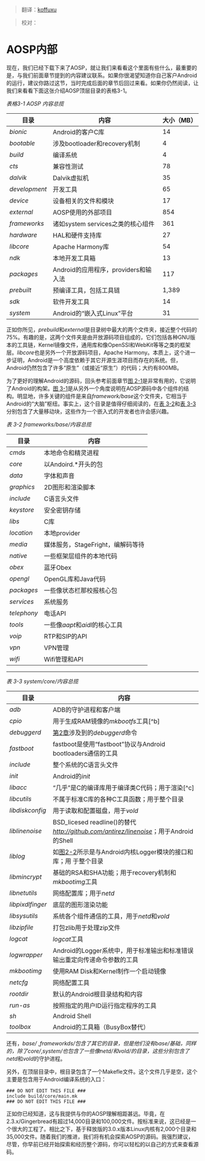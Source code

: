 > 翻译：[koffuxu](https://github.com/koffuxu)

> 校对：

# AOSP内部

现在，我们已经下载下来了AOSP，就让我们来看看这个里面有些什么，最重要的是，与我们前面章节提到的内容建议联系。如果你很渴望知道你自己客户Android的运行，建议你路过这节，当时完成后面的章节后回过来看。如果你仍然阅读，让我们来看看下面这张介绍AOSP顶层目录的表格3-1。

*表格3-1 AOSP 内容总揽*

<table>
<thead>
<tr>
<th>目录</th>
<th>内容</th>
<th>大小（MB）</th>
</tr>
</thead>
<tbody>
<tr>
<td><em>bionic</em></td>
<td>Android的客户C库</td>
<td>14</td>
</tr>
<tr>
<td><em>bootable</em></td>
<td>涉及bootloader和recovery机制</td>
<td>4</td>
</tr>
<tr>
<td><em>build</em></td>
<td>编译系统</td>
<td>4</td>
</tr>
<tr>
<td><em>cts</em></td>
<td>兼容性测试</td>
<td>78</td>
</tr>
<tr>
<td><em>dalvik</em></td>
<td>Dalvik虚拟机</td>
<td>35</td>
</tr>
<tr>
<td><em>development</em></td>
<td>开发工具</td>
<td>65</td>
</tr>
<tr>
<td><em>device</em></td>
<td>设备相关的文件和模块</td>
<td>17</td>
</tr>
<tr>
<td><em>external</em></td>
<td>AOSP使用的外部项目</td>
<td>854</td>
</tr>
<tr>
<td><em>frameworks</em></td>
<td>诸如system services之类的核心组件</td>
<td>361</td>
</tr>
<tr>
<td><em>hardware</em></td>
<td>HAL和硬件支持库</td>
<td>27</td>
</tr>
<tr>
<td><em>libcore</em></td>
<td>Apache Harmony库</td>
<td>54</td>
</tr>
<tr>
<td><em>ndk</em></td>
<td>本地开发工具箱</td>
<td>13</td>
</tr>
<tr>
<td><em>packages</em></td>
<td>Android的应用程序，providers和输入法</td>
<td>117</td>
</tr>
<tr>
<td><em>prebuilt</em></td>
<td>预编译工具，包括工具链</td>
<td>1,389</td>
</tr>
<tr>
<td><em>sdk</em></td>
<td>软件开发工具</td>
<td>14</td>
</tr>
<tr>
<td><em>system</em></td>
<td>Android的“嵌入式Linux”平台</td>
<td>31</td>
</tr>
</tbody>
</table>

正如你所见，*prebuild*和*external*是目录树中最大的两个文件夹，接近整个代码的75%。有趣的是，这两个文件夹是由开放源码项目组成的，它们包括各种GNU版本的工具链，Kernel镜像文件，通用库和像OpenSSl和WebKit等等之类的框架层。*libcore*也是另外一个开放源码项目，Apache Harmony。本质上，这个进一步证明，Android是一个高度依赖于其它开源生涯项目而存在的系统。但，Android仍然包含了许多“原生”（或接近“原生”）的代码；大约有800MB。

为了更好的理解Android的源码，回头参考前面章节[图 2-1]()是非常有用的，它说明了Android的构架。[图 3-1]()是从另外一个角度说明在AOSP源码中各个组件的结构。明显地，许多关键的组件是来自*framework/base*这个文件夹，它相当于Android的“大脑”枢纽。事实上，这个目录是值得仔细阅读的，在[表 3-2]()和[表 3-3]()分别包含了大量移动块，这些作为一个嵌入式的开发者也许会感兴趣。

*表 3-2 frameworks/base/内容总揽*

<table>
<thead>
<tr>
<th>目录</th>
<th>内容</th>
</tr>
</thead>
<tbody>
<tr>
<td><em>cmds</em></td>
<td>本地命令和精灵进程</td>
</tr>
<tr>
<td><em>core</em></td>
<td>以Andoird.*开头的包</td>
</tr>
<tr>
<td><em>data</em></td>
<td>字体和声音</td>
</tr>
<tr>
<td><em>graphics</em></td>
<td>2D图形和渲染脚本</td>
</tr>
<tr>
<td><em>include</em></td>
<td>C语言头文件</td>
</tr>
<tr>
<td><em>keystore</em></td>
<td>安全密钥存储</td>
</tr>
<tr>
<td><em>libs</em></td>
<td>C库</td>
</tr>
<tr>
<td><em>location</em></td>
<td>本地provider</td>
</tr>
<tr>
<td><em>media</em></td>
<td>媒体服务，StageFright，编解码等待</td>
</tr>
<tr>
<td><em>native</em></td>
<td>一些框架层组件的本地代码</td>
</tr>
<tr>
<td><em>obex</em></td>
<td>蓝牙Obex</td>
</tr>
<tr>
<td><em>opengl</em></td>
<td>OpenGL库和Java代码</td>
</tr>
<tr>
<td><em>packages</em></td>
<td>一些像状态栏那校报核心包</td>
</tr>
<tr>
<td><em>services</em></td>
<td>系统服务</td>
</tr>
<tr>
<td><em>telephony</em></td>
<td>电话API</td>
</tr>
<tr>
<td><em>tools</em></td>
<td>一些像<em>aapt</em>和<em>aidl</em>的核心工具</td>
</tr>
<tr>
<td><em>voip</em></td>
<td>RTP和SIP的API</td>
</tr>
<tr>
<td><em>vpn</em></td>
<td>VPN管理</td>
</tr>
<tr>
<td><em>wifi</em></td>
<td>Wifi管理和API</td>
</tr>
</tbody>
</table>

***

*表 3-3 system/core/内容总揽*

<table>
<thead>
<tr>
<th>目录</th>
<th>内容</th>
</tr>
</thead>
<tbody>
<tr>
<td><em>adb</em></td>
<td>ADB的守护进程和客户端</td>
</tr>
<tr>
<td><em>cpio</em></td>
<td>用于生成RAM镜像的<em>mkbootfs</em>工具[^b]</td>
</tr>
<tr>
<td><em>debuggerd</em></td>
<td><a href="">第2章</a>涉及到的<em>debuggerd</em>命令</td>
</tr>
<tr>
<td><em>fastboot</em></td>
<td>fastboot是使用“fastboot”协议与Android bootloaders通信的工具</td>
</tr>
<tr>
<td><em>include</em></td>
<td>整个系统的C语言头文件</td>
</tr>
<tr>
<td><em>init</em></td>
<td>Android的<em>init</em></td>
</tr>
<tr>
<td><em>libacc</em></td>
<td>“几乎”是C的编译库用于编译类C代码；用于渲染[^c]</td>
</tr>
<tr>
<td><em>libcutils</em></td>
<td>不属于标准C库的各种C工具函数；用于整个目录</td>
</tr>
<tr>
<td><em>libdiskconfig</em></td>
<td>用于读取和配置磁盘，用于<em>vold</em></td>
</tr>
<tr>
<td><em>liblinenoise</em></td>
<td>BSD_licesed readline()的替代 <a href=""><em>http://github.com/antirez/linenoise</em></a>；用于Android的Shell</td>
</tr>
<tr>
<td><em>liblog</em></td>
<td>如<a href="">图2-2</a>所示是与Android内核Logger模块的接口和库；用  于整个目录</td>
</tr>
<tr>
<td><em>libmincrypt</em></td>
<td>基础的RSA和SHA功能；用于recovery机制和<em>mkbootimg</em>工具</td>
</tr>
<tr>
<td><em>libnetutils</em></td>
<td>网络配置库；用于<em>netd</em></td>
</tr>
<tr>
<td><em>libpixdlfinger</em></td>
<td>底层的图形渲染功能</td>
</tr>
<tr>
<td><em>libsysutils</em></td>
<td>系统各个组件通信的工具，用于<em>netd</em>和<em>vold</em></td>
</tr>
<tr>
<td><em>libzipfile</em></td>
<td>打包zlib用于处理zip文件</td>
</tr>
<tr>
<td><em>logcat</em></td>
<td><em>logcat</em>工具</td>
</tr>
<tr>
<td><em>logwrapper</em></td>
<td>Android的Logger系统中，用于标准输出和标准错误输出重定向传递命令参数的工具</td>
</tr>
<tr>
<td><em>mkbootimg</em></td>
<td>使用RAM Disk和Kernel制作一个启动镜像</td>
</tr>
<tr>
<td><em>netcfg</em></td>
<td>网络配置工具</td>
</tr>
<tr>
<td><em>rootdir</em></td>
<td>默认的Android根目录结构和内容</td>
</tr>
<tr>
<td><em>run-as</em></td>
<td>按照指定的用户ID运行指定程序的工具</td>
</tr>
<tr>
<td><em>sh</em></td>
<td>Android Shell</td>
</tr>
<tr>
<td><em>toolbox</em></td>
<td>Android的工具箱（BusyBox替代）</td>
</tr>
</tbody>
</table>


还有，*base/* ,*frameworkds/*包含了其它的目录，但是他们没有*base/*基础，同样的，除了*core/*,*system/*也包含了一些像*netd/*和*vold/*的目录，这些分别包含了*netd*和*vold*的守护进程。

另外，在顶层目录中，根目录包含了一个Makefle文件。这个文件几乎是空，这个主要是包含用于Android编译系统的入口：

```
### DO NOT EDIT THIS FILE ###
include build/core/main.mk
### DO NOT EDIT THIS FILE ###

```

正如你已经知道，这与我提供与你的AOSP理解相距甚远。毕竟，在2.3.x/Gingerbread有超过14,000目录和100,000文件。按标准来说，这已经是一个很大的工程了。相比之下，基于释放版的3.0.x版本Linux内核有2,000个目录和35,000文件。随着我们的推进，我们将有机会探索AOSP的源码。我强烈建议，尽管，你早前已经开始探索和经历整个源码，你可以轻松的以自己的方式来查看源码。

